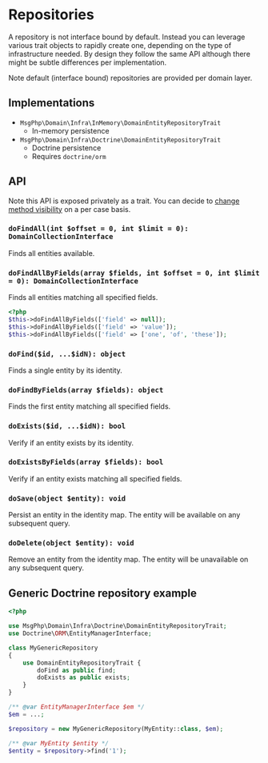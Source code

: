 # Repositories

A repository is not interface bound by default. Instead you can leverage various trait objects to rapidly create one, 
depending on the type of infrastructure needed. By design they follow the same API although there might be subtle
differences per implementation.

Note default (interface bound) repositories are provided per domain layer.

## Implementations

- `MsgPhp\Domain\Infra\InMemory\DomainEntityRepositoryTrait`
    - In-memory persistence
- `MsgPhp\Domain\Infra\Doctrine\DomainEntityRepositoryTrait`
    - Doctrine persistence
    - Requires `doctrine/orm`

## API

Note this API is exposed privately as a trait. You can decide to [change method visibility](https://secure.php.net/manual/en/language.oop5.traits.php#language.oop5.traits.visibility)
on a per case basis.

### `doFindAll(int $offset = 0, int $limit = 0): DomainCollectionInterface`

Finds all entities available.

### `doFindAllByFields(array $fields, int $offset = 0, int $limit = 0): DomainCollectionInterface`

Finds all entities matching all specified fields.

```php
<?php
$this->doFindAllByFields(['field' => null]);
$this->doFindAllByFields(['field' => 'value']);
$this->doFindAllByFields(['field' => ['one', 'of', 'these']);
```

### `doFind($id, ...$idN): object`

Finds a single entity by its identity.

### `doFindByFields(array $fields): object`

Finds the first entity matching all specified fields.

### `doExists($id, ...$idN): bool`

Verify if an entity exists by its identity.

### `doExistsByFields(array $fields): bool`

Verify if an entity exists matching all specified fields.

### `doSave(object $entity): void`

Persist an entity in the identity map. The entity will be available on any subsequent query.

### `doDelete(object $entity): void`

Remove an entity from the identity map. The entity will be unavailable on any subsequent query.

## Generic Doctrine repository example

```php
<?php

use MsgPhp\Domain\Infra\Doctrine\DomainEntityRepositoryTrait;
use Doctrine\ORM\EntityManagerInterface;

class MyGenericRepository
{
    use DomainEntityRepositoryTrait {
        doFind as public find;
        doExists as public exists;
    }
}

/** @var EntityManagerInterface $em */
$em = ...;

$repository = new MyGenericRepository(MyEntity::class, $em); 

/** @var MyEntity $entity */
$entity = $repository->find('1');
```
